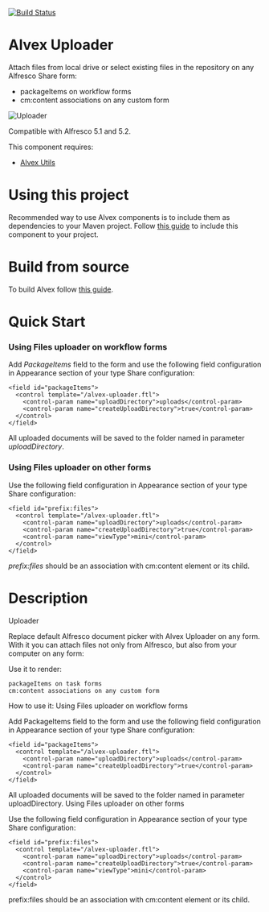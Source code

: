 [![Build Status](https://api.travis-ci.org/ITDSystems/alvex-uploader.svg?branch=master)](https://travis-ci.org/ITDSystems/alvex-uploader)

# Alvex Uploader

Attach files from local drive or select existing files in the repository on any Alfresco Share form:
* packageItems on workflow forms
* cm:content associations on any custom form

![Uploader](http://alvexcore.com/images/docs/uploader.png)

Compatible with Alfresco 5.1 and 5.2.

This component requires:
* [Alvex Utils](https://github.com/ITDSystems/alvex-utils)

# Using this project

Recommended way to use Alvex components is to include them as dependencies to your Maven project. Follow [this guide](https://github.com/ITDSystems/alvex#recommended-way-include-alvex-to-your-project-via-maven-configuration) to include this component to your project.

# Build from source

To build Alvex follow [this guide](https://github.com/ITDSystems/alvex#build-component-from-source).

# Quick Start

### Using Files uploader on workflow forms

Add *PackageItems* field to the form and use the following field configuration in Appearance section of your type Share configuration:

```
<field id="packageItems">
  <control template="/alvex-uploader.ftl">
    <control-param name="uploadDirectory">uploads</control-param>
    <control-param name="createUploadDirectory">true</control-param>
  </control>
</field>
```

All uploaded documents will be saved to the folder named in parameter *uploadDirectory*.

### Using Files uploader on other forms

Use the following field configuration in Appearance section of your type Share configuration:

```
<field id="prefix:files">
  <control template="/alvex-uploader.ftl">
    <control-param name="uploadDirectory">uploads</control-param>
    <control-param name="createUploadDirectory">true</control-param>
    <control-param name="viewType">mini</control-param>
  </control>
</field>
```

*prefix:files* should be an association with cm:content element or its child.

# Description

Uploader

Replace default Alfresco document picker with Alvex Uploader on any form. With it you can attach files not only from Alfresco, but also from your computer on any form:

Use it to render:

    packageItems on task forms
    cm:content associations on any custom form

How to use it:
Using Files uploader on workflow forms

Add PackageItems field to the form and use the following field configuration in Appearance section of your type Share configuration:

```
<field id="packageItems">
  <control template="/alvex-uploader.ftl">
    <control-param name="uploadDirectory">uploads</control-param>
    <control-param name="createUploadDirectory">true</control-param>
  </control>
</field>
```

All uploaded documents will be saved to the folder named in parameter uploadDirectory.
Using Files uploader on other forms

Use the following field configuration in Appearance section of your type Share configuration:

```
<field id="prefix:files">
  <control template="/alvex-uploader.ftl">
    <control-param name="uploadDirectory">uploads</control-param>
    <control-param name="createUploadDirectory">true</control-param>
    <control-param name="viewType">mini</control-param>
  </control>
</field>
```

prefix:files should be an association with cm:content element or its child.
